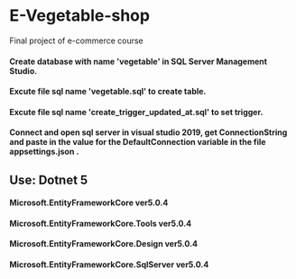 # E-Vegetable-shop
Final project of e-commerce course

#### Create database with name 'vegetable' in SQL Server Management Studio.<br/>
#### Excute file sql name 'vegetable.sql' to create table.<br/>
#### Excute file sql name 'create_trigger_updated_at.sql' to set trigger.<br/>
#### Connect and open sql server in visual studio 2019, get ConnectionString and paste in the value for the DefaultConnection variable in the file appsettings.json .<br/>
## Use: Dotnet 5<br/>
#### Microsoft.EntityFrameworkCore ver5.0.4<br/>
#### Microsoft.EntityFrameworkCore.Tools ver5.0.4<br/>
#### Microsoft.EntityFrameworkCore.Design ver5.0.4<br/>
#### Microsoft.EntityFrameworkCore.SqlServer ver5.0.4
